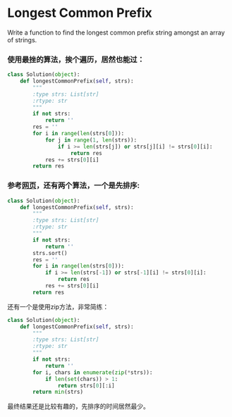 # Longest Common Prefix

Write a function to find the longest common prefix string amongst an array of strings.

### 使用最挫的算法，挨个遍历，居然也能过：

```python
class Solution(object):
    def longestCommonPrefix(self, strs):
        """
        :type strs: List[str]
        :rtype: str
        """
        if not strs:
            return ''
        res = ''
        for i in range(len(strs[0])):
            for j in range(1, len(strs)):
                if i >= len(strs[j]) or strs[j][i] != strs[0][i]:
                    return res
            res += strs[0][i]
        return res
```

### 参考[网页](http://blog.csdn.net/coder_orz/article/details/51706442)，还有两个算法，一个是先排序:

```python
class Solution(object):
    def longestCommonPrefix(self, strs):
        """
        :type strs: List[str]
        :rtype: str
        """
        if not strs:
            return ''
        strs.sort()
        res = ''
        for i in range(len(strs[0])):
            if i >= len(strs[-1]) or strs[-1][i] != strs[0][i]:
                return res
            res += strs[0][i]
        return res
```
还有一个是使用zip方法，非常简练：

```python
class Solution(object):
    def longestCommonPrefix(self, strs):
        """
        :type strs: List[str]
        :rtype: str
        """
        if not strs:
            return ''
        for i, chars in enumerate(zip(*strs)):
            if len(set(chars)) > 1:
                return strs[0][:i]
        return min(strs)
```

最终结果还是比较有趣的，先排序的时间居然最少。
